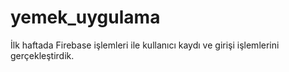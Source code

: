 # yemek_uygulama

İlk haftada Firebase işlemleri ile kullanıcı kaydı ve girişi işlemlerini gerçekleştirdik.
